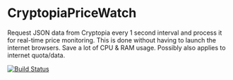 # CryptopiaPriceWatch
Request JSON data from Cryptopia every 1 second interval and process it for real-time price monitoring. This is done without having to launch the internet browsers. Save a lot of CPU &amp; RAM usage. Possibly also applies to internet quota/data.

[![Build Status](https://travis-ci.org/asyrafc/CryptopiaPriceWatch.svg?branch=master)](https://travis-ci.org/asyrafc/CryptopiaPriceWatch)
